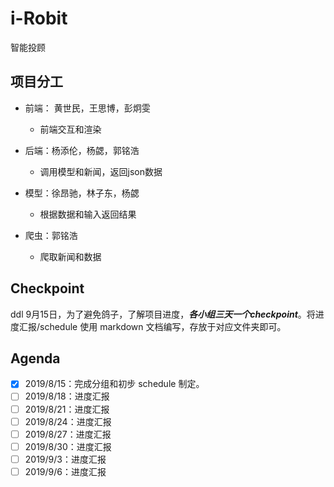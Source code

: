 # i-Robit
智能投顾

## 项目分工
- 前端： 黄世民，王思博，彭炯雯
  - 前端交互和渲染

- 后端：杨添伦，杨勰，郭铭浩
  - 调用模型和新闻，返回json数据

- 模型：徐昂驰，林子东，杨勰
  - 根据数据和输入返回结果
  
- 爬虫：郭铭浩
  - 爬取新闻和数据

## Checkpoint
ddl 9月15日，为了避免鸽子，了解项目进度，***各小组三天一个checkpoint***。将进度汇报/schedule 使用 markdown 文档编写，存放于对应文件夹即可。

## Agenda
  - [x] 2019/8/15：完成分组和初步 schedule 制定。
  - [ ] 2019/8/18：进度汇报
  - [ ] 2019/8/21：进度汇报
  - [ ] 2019/8/24：进度汇报
  - [ ] 2019/8/27：进度汇报
  - [ ] 2019/8/30：进度汇报
  - [ ] 2019/9/3：进度汇报
  - [ ] 2019/9/6：进度汇报
